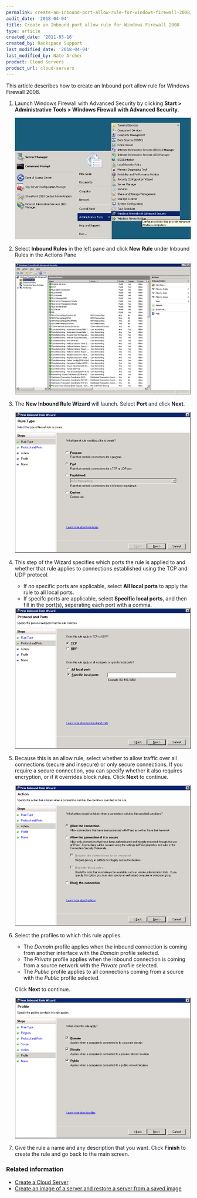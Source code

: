 ```yaml
---
permalink: create-an-inbound-port-allow-rule-for-windows-firewall-2008/
audit_date: '2018-04-04'
title: Create an Inbound port allow rule for Windows Firewall 2008
type: article
created_date: '2011-03-16'
created_by: Rackspace Support
last_modified_date: '2018-04-04'
last_modified_by: Nate Archer
product: Cloud Servers
product_url: cloud-servers
---
```


This article describes how to create an Inbound port allow rule for Windows Firewall 2008. 

1. Launch Windows Firewall with Advanced Security by clicking **Start > Administrative Tools > Windows Firewall with Advanced Security**.

   <img src="firewalllaunch.png" alt="firewalllaunch.png" />

2. Select **Inbound Rules** in the left pane and click **New Rule** under Inbound Rules in the Actions Pane

   <img src="inboundrule.png" alt="inboundrule.png" />

3. The **New Inbound Rule Wizard** will launch. Select **Port** and click **Next**.

   <img src="inboundport1.png" alt="inboundport1.png" />

4. This step of the Wizard specifies which ports the rule is applied to and whether that rule applies to connections established using the TCP and UDP protocol. 

   - If *no* specific ports are applicable, select **All local ports** to apply the rule to all local ports.
   - If specifc ports are applicable, select **Specific local ports**, and then fill in the port(s), seperating each port with a comma.

    <img src="inboundport2.png" alt="inboundport2.png" />

5. Because this is an allow rule, select whether to allow traffic over all connections (secure and insecure) or only secure connections. If you require a secure connection, you can specify whether it also requires encryption, or if it overrides block rules. Click **Next** to continue.

    <img src="inboundport3.png" alt="inboundport3.png" />

6. Select the profiles to which this rule applies. 

   - The *Domain* profile applies when the inbound connection is coming from another interface with the *Domain* profile selected. 
   - The *Private* profile applies when the inbound connection is coming from a source network with the *Private* profile selected. 
   - The *Public* profile applies to all connections coming from a source with the *Public* profile selected. 
   
   Click **Next** to continue.

    <img src="inboundrulewiz6.png" alt="inboundrulewiz6.png" />

7. Give the rule a name and any description that you want. Click **Finish** to create the rule and go back to the main screen.

### Related information


- [Create a Cloud Server](/how-to/create-a-cloud-server)
- [Create an image of a server and restore a server from a saved image](/how-to/create-an-image-of-a-server-and-restore-a-server-from-a-saved-image)
